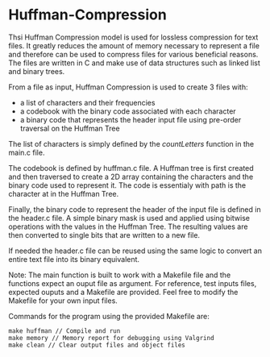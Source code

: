 # Huffman-Compression

Thsi Huffman Compression model is used for lossless compression for text files. It greatly reduces the amount of memory necessary to represent a file and therefore can be used to compress files for various beneficial reasons. The files are written in C and make use of data structures such as linked list and binary trees.

From a file as input, Huffman Compression is used to create 3 files with: 
- a list of characters and their frequencies
- a codebook with the binary code associated with each character
- a binary code that represents the header input file using pre-order traversal on the Huffman Tree 

The list of characters is simply defined by the _countLetters_ function in the main.c file. 

The codebook is defined by huffman.c file. A Huffman tree is first created and then traversed to create a 2D array containing the characters and the binary code used to represent it. The code is essentialy with path is the character at in the Huffman Tree.

Finally, the binary code to represent the header of the input file is defined in the header.c file. A simple binary mask is used and applied using bitwise operations with the values in the Huffman Tree. The resulting values are then converted to single bits that are written to a new file. 

If needed the header.c file can be reused using the same logic to convert an entire text file into its binary equivalent. 


Note: The main function is built to work with a Makefile file and the functions expect an ouput file as argument. For reference, test inputs files, expected ouputs and a Makefile are provided. Feel free to modify the Makefile for your own input files.


Commands for the program using the provided Makefile are:
```
make huffman // Compile and run
make memory // Memory report for debugging using Valgrind
make clean // Clear output files and object files
```


